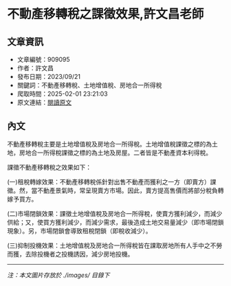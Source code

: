 # 不動產移轉稅之課徵效果,許文昌老師

## 文章資訊
- 文章編號：909095
- 作者：許文昌
- 發布日期：2023/09/21
- 關鍵詞：不動產移轉稅、土地增值稅、房地合一所得稅
- 爬取時間：2025-02-01 23:21:03
- 原文連結：[閱讀原文](https://real-estate.get.com.tw/Columns/detail.aspx?no=909095)

## 內文


不動產移轉稅主要是土地增值稅及房地合一所得稅。土地增值稅課徵之標的為土地，房地合一所得稅課徵之標的為土地及房屋。二者皆是不動產資本利得稅。


課徵不動產移轉稅之效果如下：


(一)租稅轉嫁效果：不動產移轉稅係針對出售不動產而獲利之一方（即賣方）課徵。然，當不動產景氣時，常呈現賣方市場。因此，賣方提高售價而將部分稅負轉嫁予買方。


(二)市場閉鎖效果：課徵土地增值稅及房地合一所得稅，使賣方獲利減少，而減少供給；又，使買方獲利減少，而減少需求，最後造成土地交易量減少（即市場閉鎖現象）。另，市場閉鎖會導致租稅閉鎖（即稅收減少）。


(三)抑制投機效果：土地增值稅及房地合一所得稅皆在課取房地所有人手中之不勞而獲，去除投機者之投機誘因，減少房地投機。

---
*注：本文圖片存放於 ./images/ 目錄下*
